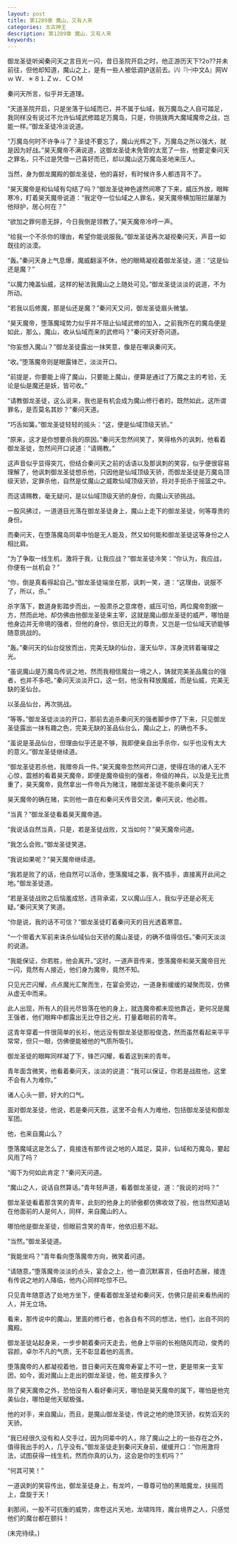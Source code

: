 ```yaml
---
layout: post
title: 第1289章 魔山，又有人来
categories: 太古神王
description: 第1289章 魔山，又有人来
keywords:
---
```


御龙圣徒听闻秦问天之言目光一闪，昔日圣院开启之时，他正游历天下?2o??并未前往，但他却知道，魔山之上，是有一些人被低调护送前去。㈧『㈠中文Δ』网Ｗｗ Ｗ．＊８⒈Ｚｗ．ＣＯＭ

秦问天所言，似乎并无道理。

“天道圣院开启，只是坐落于仙域而已，并不属于仙域，我万魔岛之人自可踏足，我同样没有说过不允许仙域武修踏足万魔岛，只是，你挑拨两大魔域魔帝之战，岂能一样。”御龙圣徒冷淡说道。

“万魔岛何时不许争斗了？圣徒不要忘了，魔山光辉之下，万魔岛之所以强大，就是因为好战。”昊天魔帝不满说道，这御龙圣徒未免管的太宽了一些，他要定秦问天之罪名，只不过是凭借一己喜好而已，却以魔山这万魔岛圣地来压人。

当然，身为御龙魔殿的御龙圣徒，他的喜好，有时候许多人都违背不了。

“昊天魔帝是和仙域有勾结了吗？”御龙圣徒神色遽然间寒了下来，威压外放，眼眸寒冷，盯着昊天魔帝说道：“我定夺一位仙域之人罪名，昊天魔帝横加阻拦屡屡为他辩护，居心何在？”

“欲加之罪何患无辞，今日我倒是领教了。”昊天魔帝冷哼一声。

“给我一个不杀你的理由，希望你能说服我。”御龙圣徒再次凝视秦问天，声音一如既往的淡漠。

“轰。”秦问天身上气息爆，魔威翻滚不休，他的眼睛凝视着御龙圣徒，道：“这是仙还是魔？”

“以魔力掩盖仙威，这样的秘法我魔山之上随处可见。”御龙圣徒淡淡的说道，不为所动。

“若我以后修魔，那是仙还是魔？”秦问天又问，御龙圣徒眉头微皱。

“昊天魔帝，堕落魔域势力似乎并不阻止仙域武修的加入，之前我所在的魔岛便是如此，那么，魔山，收从仙域而来的武修吗？”秦问天好奇问道。

“你妄想入魔山？”御龙圣徒露出一抹笑意，像是在嘲讽秦问天。

“收。”堕落魔帝则是眼露锋芒，淡淡开口。

“前提是，你要能上得了魔山，只要能上魔山，便算是通过了万魔之主的考验，无论是仙是魔还是妖，皆可收。”

“请教御龙圣徒，这么说来，我也是有机会成为魔山修行者的，既然如此，这所谓罪名，是否莫名其妙？”秦问天道。

“巧舌如簧。”御龙圣徒轻轻的摇头：“这，便是仙域顶级天骄。”

“原来，这才是你想要杀我的原因。”秦问天忽然间笑了，笑得格外的讽刺，他看着御龙圣徒，忽然间开口说道：“请赐教。”

这声音似乎显得突兀，但结合秦问天之前的话语以及那讽刺的笑容，似乎便很容易理解了，他讽刺御龙圣徒想杀他，只因他是仙域顶级天骄，而御龙圣徒是万魔岛顶级天骄，定罪杀他，自然是仗魔山之威欺仙域顶级天骄，将对手扼杀于摇篮之中。

而这请赐教，毫无疑问，是以仙域顶级天骄的身份，向魔山天骄挑战。

一股风拂过，一道道目光落在御龙圣徒身上，魔山上走下的御龙圣徒，何等尊贵的身份。

而秦问天，在堕落魔岛同辈中怕是无人能及，然又如何能和御龙圣徒这等身份之人相比肩。

“为了争取一线生机，激将于我，让我应战？”御龙圣徒冷笑：“你认为，我应战，你便有一丝机会？”

“你，倒是真看得起自己。”御龙圣徒端坐在那，讽刺一笑，道：“这理由，说服不了，所以，杀。”

杀字落下，数道身影踏步而出，一股肃杀之意席卷，威压可怕，两位魔帝割据一方，然而此地，却仿佛由他御龙圣徒来主宰，这就是魔山御龙圣徒的威严，哪怕是他身边并无帝境的强者，但他的身份，依旧无比的尊贵，又岂是一位仙域天骄能够随意挑战的。

“轰。”秦问天的仙台绽放而出，完美无缺的仙台，漫天仙华，浑身流转着璀璨之光。

“虽说魔山是万魔岛传说之地，然而我相信魔台一境之人，铸就完美圣品魔台的强者，也并不多吧。”秦问天淡淡开口，这一刻，他没有释放魔威，而是仙威，完美无缺的圣仙台。

以圣品仙台，再次挑战。

“等等。”御龙圣徒淡淡的开口，那前去追杀秦问天的强者脚步停了下来，只见御龙圣徒露出一抹有趣之色，完美无缺的圣品仙台么，魔山之上，的确也不多。

“虽说是圣品仙台，但理由似乎还是不够，我即便亲自出手杀你，似乎也没有太大的意义。”御龙圣徒继续道。

“御龙圣徒若杀他，我赠帝兵一件。”昊天魔帝忽然间开口道，使得在场的诸人无不心惊，震撼的看着昊天魔帝，即便是魔帝级别的强者，帝级的神兵，以及是无比贵重了，昊天魔帝，竟然拿出一件帝兵为赌注，赌御龙圣徒不能杀秦问天？

昊天魔帝的确在赌，实则他一直在和秦问天传音交流，秦问天说，他必胜。

“当真？”御龙圣徒看着昊天魔帝道。

“我说话自然当真，只是，若是圣徒战败，又当如何？”昊天魔帝问道。

“我怎么会败。”御龙圣徒笑道。

“我说如果呢？”昊天魔帝继续道。

“我若是败了的话，他自然可以活命，堕落魔域之事，我不插手，直接离开此间之地。”御龙圣徒道。

“若是圣徒战败之后恼羞成怒，违背承诺，又以魔山压人，我似乎还是必死无疑。”秦问天笑了笑道。

“你是说，我的话不可信？”御龙圣徒盯着秦问天的目光透着寒意。

“一个带着大军前来诛杀仙域仙台天骄的魔山圣徒，的确不值得信任。”秦问天淡淡的说道。

“我能保证，你若胜，他会离开。”这时，一道声音传来，堕落魔帝和昊天魔帝目光一闪，竟然有人接近，他们身为魔帝，竟然不知。

只见光芒闪耀，点点魔光汇聚而生，在宴会旁边，一道身影缓缓的凝聚而现，仿佛从虚无中而来。

此人出现，所有人的目光尽皆落在他的身上，就连魔帝都未现他靠近，更何况是魔王强者，他们眼眸中都露出无比夺目之光，打量着眼前的青年。

这青年穿着一件很简单的长衫，他远没有御龙圣徒那般俊逸，然而虽然看起来平平常常，但只一眼，仿佛便能被他的气质所吸引。

御龙圣徒的眼眸同样凝了下，锋芒闪耀，看着这到来的青年。

青年面含微笑，他看着秦问天，淡淡的说道：“我可以保证，你若是战胜他，这里不会有人为难你。”

诸人心头一颤，好大的口气。

面对御龙圣徒，他说，若是秦问天胜，这里不会有人为难他，包括御龙圣徒和御龙军团。

他，也来自魔山么？

堕落魔域这是怎么了，竟接连有那传说之地的人踏足，莫非，仙域和万魔岛，要起风雨了吗？

“阁下为何如此肯定？”秦问天问道。

“魔山之人，说话自然算话。”青年轻声道，看着御龙圣徒，道：“我说的对吗？”

御龙圣徒看着那含笑的青年，此刻的他身上的骄傲都仿佛收敛了般，他当然知道站在他面前的人是何人，同样，来自魔山的人。

哪怕他是御龙圣徒，但眼前含笑的青年，他依旧惹不起。

“当然。”御龙圣徒道。

“我能坐吗？”青年看向堕落魔帝方向，微笑着问道。

“请随意。”堕落魔帝淡淡的点头，宴会之上，他一直沉默寡言，任由时态展，接连有传说之地的人降临，他内心同样吃惊不已。

只见青年随意选了处地方坐下，便看着御龙圣徒和秦问天，仿佛只是前来看热闹的人，并无立场。

看来，那传说中的魔山，里面的修行者，也各自有不同的想法，他们，出自不同的魔殿。

御龙圣徒站起身来，一步步朝着秦问天走去，他身上华丽的长袍随风而动，俊秀的容颜，卓尔不凡的气质，无不彰显着他的高贵。

堕落魔帝的人都凝视着他，昔日秦问天在魔帝寿宴上不可一世，更是带来一支军团，如今，面对魔山上走出的御龙圣徒，他，能支撑多久？

除了昊天魔帝之外，恐怕没有人看好秦问天，哪怕是昊天魔帝的属下，哪怕是他完美仙台，哪怕是他天赋极强。

他的对手，来自魔山，而且，是魔山御龙圣徒，传说之地的绝顶天骄，权势滔天的天骄。

“我已经很久没有和人交手过，因为同辈中的人，除了魔山之上的一些存在之外，值得我出手的人，几乎没有。”御龙圣徒走到秦问天身前，缓缓开口：“你用激将法，试图获得一线生机，然而你真的认为，这会是你的生机吗？”

“何其可笑！”

一道讽刺的笑容传出，御龙圣徒身上，有龙吟，一尊尊可怕的黑暗魔龙，扶摇而上，盘旋于天！

刹那间，一股不可抗衡的威势，席卷这片天地，龙啸阵阵，魔台境界之人，只感觉他们的魔台都在颤抖！

(未完待续。)
